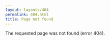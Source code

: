 ```yaml
---
layout: layouts/404
permalink: 404.html
title: Page not found
---
```


The requested page was not found (error 404). 